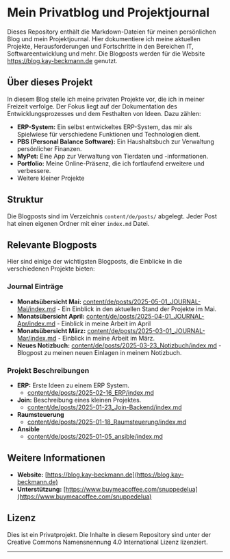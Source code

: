 # Mein Privatblog und Projektjournal

Dieses Repository enthält die Markdown-Dateien für meinen persönlichen Blog und mein Projektjournal. Hier dokumentiere ich meine aktuellen Projekte, Herausforderungen und Fortschritte in den Bereichen IT, Softwareentwicklung und mehr.  Die Blogposts werden für die Website https://blog.kay-beckmann.de genutzt.

## Über dieses Projekt

In diesem Blog stelle ich meine privaten Projekte vor, die ich in meiner Freizeit verfolge. Der Fokus liegt auf der Dokumentation des Entwicklungsprozesses und dem Festhalten von Ideen. Dazu zählen:

*   **ERP-System:** Ein selbst entwickeltes ERP-System, das mir als Spielwiese für verschiedene Funktionen und Technologien dient.
*   **PBS (Personal Balance Software):** Ein Haushaltsbuch zur Verwaltung persönlicher Finanzen.
*   **MyPet:** Eine App zur Verwaltung von Tierdaten und -informationen.
*   **Portfolio:** Meine Online-Präsenz, die ich fortlaufend erweitere und verbessere.
* Weitere kleiner Projekte

## Struktur

Die Blogposts sind im Verzeichnis `content/de/posts/` abgelegt. Jeder Post hat einen eigenen Ordner mit einer `index.md` Datei.

## Relevante Blogposts

Hier sind einige der wichtigsten Blogposts, die Einblicke in die verschiedenen Projekte bieten:

### Journal Einträge

*   **Monatsübersicht Mai:** [content/de/posts/2025-05-01_JOURNAL-Mai/index.md](content/de/posts/2025-05-01_JOURNAL-Mai/index.md) - Ein Einblick in den aktuellen Stand der Projekte im Mai.
*   **Monatsübersicht April:** [content/de/posts/2025-04-01_JOURNAL-Apr/index.md](content/de/posts/2025-04-01_JOURNAL-Apr/index.md) - Einblick in meine Arbeit im April
*   **Monatsübersicht März:** [content/de/posts/2025-03-01_JOURNAL-Mar/index.md](content/de/posts/2025-03-01_JOURNAL-Mar/index.md) - Einblick in meine Arbeit im März.
* **Neues Notizbuch:** [content/de/posts/2025-03-23_Notizbuch/index.md](content/de/posts/2025-03-23_Notizbuch/index.md) - Blogpost zu meinen neuen Einlagen in meinem Notizbuch.

### Projekt Beschreibungen

*   **ERP:**  Erste Ideen zu einem ERP System.
    * [content/de/posts/2025-02-16_ERP/index.md](content/de/posts/2025-02-16_ERP/index.md)
*   **Join:**  Beschreibung eines kleinen Projektes.
    * [content/de/posts/2025-01-23_Join-Backend/index.md](content/de/posts/2025-01-23_Join-Backend/index.md)
* **Raumsteuerung**
    * [content/de/posts/2025-01-18_Raumsteuerung/index.md](content/de/posts/2025-01-18_Raumsteuerung/index.md)
* **Ansible**
    * [content/de/posts/2025-01-05_ansible/index.md](content/de/posts/2025-01-05_ansible/index.md)

## Weitere Informationen

*   **Website:** [https://blog.kay-beckmann.de](https://blog.kay-beckmann.de)
*   **Unterstützung:** [https://www.buymeacoffee.com/snuppedelua](https://www.buymeacoffee.com/snuppedelua)

## Lizenz

Dies ist ein Privatprojekt. Die Inhalte in diesem Repository sind unter der Creative Commons Namensnennung 4.0 International Lizenz lizenziert.

---